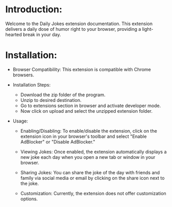 # Introduction:
Welcome to the Daily Jokes extension documentation. This extension delivers a daily dose of humor right to your browser, providing a light-hearted break in your day.

# Installation:

- Browser Compatibility:
        This extension is compatible with Chrome browsers.

- Installation Steps:
  - Download the zip folder of the program.
  - Unzip to desired destination.
  - Go to extensions section in browser and activate developer mode.
  - Now click on upload and select the unzipped extension folder. 

- Usage:

  - Enabling/Disabling:
        To enable/disable the extension, click on the extension icon in your browser's toolbar and select "Enable AdBlocker" or "Disable AdBlocker."

  - Viewing Jokes:
        Once enabled, the extension automatically displays a new joke each day when you open a new tab or window in your browser.

  - Sharing Jokes:
        You can share the joke of the day with friends and family via social media or email by clicking on the share icon next to the joke.

  - Customization:
        Currently, the extension does not offer customization options.